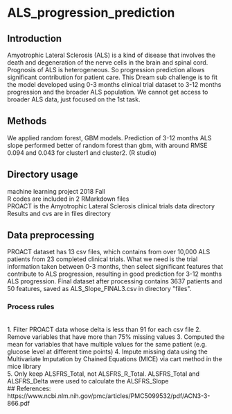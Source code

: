 # ALS_progression_prediction
## Introduction
Amyotrophic Lateral Sclerosis (ALS) is a kind of disease that involves the death and degeneration of the nerve cells in the brain and spinal cord. Prognosis of ALS is heterogeneous. So progression prediction allows significant contribution for patient care. This Dream sub challenge is to fit the model developed using 0-3 months clinical trial dataset to 3-12 months progression and the broader ALS population. We cannot get access to broader ALS data, just focused on the 1st task.
<br>
## Methods
We applied random forest, GBM models. Prediction of 3-12 months ALS slope performed better of random forest than gbm, with around RMSE 0.094 and 0.043 for cluster1 and cluster2. (R studio)
<br>
## Directory usage
machine learning project 2018 Fall
<br>
R codes are included in 2 RMarkdown files
<br>
PROACT is the  Amyotrophic Lateral Sclerosis clinical trials data directory
<br>
Results and cvs are in files directory
<br>
## Data preprocessing
PROACT dataset has 13 csv files, which contains from over 10,000 ALS patients from 23 completed clinical trials. What we need is the trial information taken between 0-3 months, then select significant features that contribute to ALS progression, resulting in good prediction for 3-12 months ALS progression. Final dataset after processing contains 3637 patients and 50 features, saved as ALS_Slope_FINAL3.csv in directory "files".
<br>
### Process rules
<br>
1. Filter PROACT data whose delta is less than 91 for each csv file
2. Remove variables that have more than 75% missing values
3. Computed the mean for variables that have multiple values for the same patient (e.g. glucose level at different time points)
4. Impute missing data using the Multivariate Imputation by Chained Equations (MICE) via cart method in the mice library
<br>
5. Only keep ALSFRS_Total, not ALSFRS_R_Total. ALSFRS_Total and ALSFRS_Delta were used to calculate the ALSFRS_Slope
<br>
## References:
https://www.ncbi.nlm.nih.gov/pmc/articles/PMC5099532/pdf/ACN3-3-866.pdf
